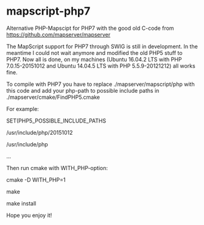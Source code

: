 # mapscript-php7
Alternative PHP-Mapscipt for PHP7 with the good old C-code from https://github.com/mapserver/mapserver

The MapScript support for PHP7 through SWIG is still in development. In the meantime I could not wait anymore and modified the old PHP5 stuff to PHP7. Now all is done, on my machines (Ubuntu 16.04.2 LTS with PHP 7.0.15-20151012 and Ubuntu 14.04.5 LTS with PHP 5.5.9-20121212) all works fine.

To compile with PHP7 you have to replace ./mapserver/mapscript/php with this code and add your php-path to possible include paths in ./mapserver/cmake/FindPHP5.cmake

For example:

SET(PHP5_POSSIBLE_INCLUDE_PATHS

/usr/include/php/20151012

/usr/include/php

...

Then run cmake with WITH_PHP-option:

cmake -D WITH_PHP=1

make

make install

Hope you enjoy it!

